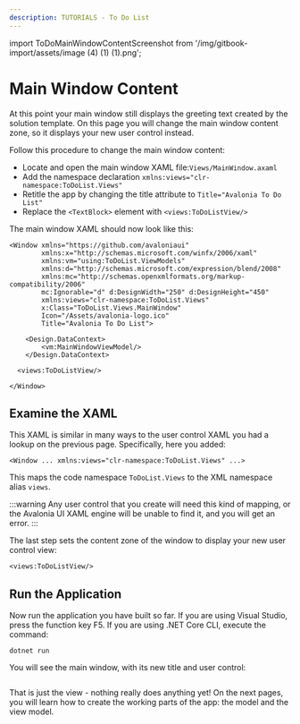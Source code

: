```yaml
---
description: TUTORIALS - To Do List
---
```


import ToDoMainWindowContentScreenshot from '/img/gitbook-import/assets/image (4) (1) (1).png';

# Main Window Content

At this point your main window still displays the greeting text created by the solution template. On this page you will change the main window content zone, so it displays your new user control instead.

Follow this procedure to change the main window content:

- Locate and open the main window XAML file:`Views/MainWindow.axaml`
- Add the namespace declaration `xmlns:views="clr-namespace:ToDoList.Views"`
- Retitle the app by changing the title attribute to `Title="Avalonia To Do List"`
- Replace the `<TextBlock>` element with `<views:ToDoListView/>`

The main window XAML should now look like this:

```markup
<Window xmlns="https://github.com/avaloniaui"
        xmlns:x="http://schemas.microsoft.com/winfx/2006/xaml"
        xmlns:vm="using:ToDoList.ViewModels"
        xmlns:d="http://schemas.microsoft.com/expression/blend/2008"
        xmlns:mc="http://schemas.openxmlformats.org/markup-compatibility/2006"
        mc:Ignorable="d" d:DesignWidth="250" d:DesignHeight="450"
        xmlns:views="clr-namespace:ToDoList.Views"
        x:Class="ToDoList.Views.MainWindow"
        Icon="/Assets/avalonia-logo.ico"
        Title="Avalonia To Do List">

    <Design.DataContext>
        <vm:MainWindowViewModel/>
    </Design.DataContext>

  <views:ToDoListView/>

</Window>
```

## Examine the XAML

This XAML is similar in many ways to the user control XAML you had a lookup on the previous page. Specifically, here you added:

```markup
<Window ... xmlns:views="clr-namespace:ToDoList.Views" ...>
```

This maps the code namespace `ToDoList.Views` to the XML namespace alias `views`.

:::warning
Any user control that you create will need this kind of mapping, or the Avalonia UI XAML engine will be unable to find it, and you will get an error.
:::

The last step sets the content zone of the window to display your new user control view:

```markup
<views:ToDoListView/>
```

## Run the Application

Now run the application you have built so far.  If you are using Visual Studio, press the function key F5. If you are using .NET Core CLI, execute the command:

```
dotnet run
```

You will see the main window, with its new title and user control:

<img className="center" src={ToDoMainWindowContentScreenshot} alt="" />

That is just the view - nothing really does anything yet! On the next pages, you will learn how to create the working parts of the app: the model and the view model.
